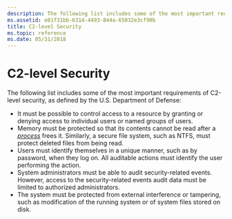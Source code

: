 ```yaml
---
description: The following list includes some of the most important requirements of C2-level security, as defined by the U.S.
ms.assetid: e81f31bb-6314-4493-844a-65032e3cf90b
title: C2-level Security
ms.topic: reference
ms.date: 05/31/2018
---
```


# C2-level Security

The following list includes some of the most important requirements of C2-level security, as defined by the U.S. Department of Defense:

-   It must be possible to control access to a resource by granting or denying access to individual users or named groups of users.
-   Memory must be protected so that its contents cannot be read after a [*process*](/windows/desktop/SecGloss/p-gly) frees it. Similarly, a secure file system, such as NTFS, must protect deleted files from being read.
-   Users must identify themselves in a unique manner, such as by password, when they log on. All auditable actions must identify the user performing the action.
-   System administrators must be able to audit security-related events. However, access to the security-related events audit data must be limited to authorized administrators.
-   The system must be protected from external interference or tampering, such as modification of the running system or of system files stored on disk.

 

 
